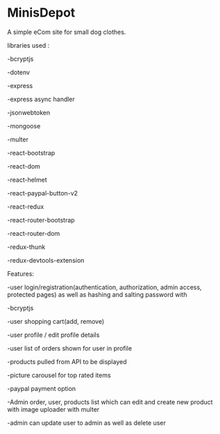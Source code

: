 # MinisDepot

A simple eCom site for small dog clothes. 

libraries used : 

-bcryptjs

-dotenv

-express

-express async handler

-jsonwebtoken

-mongoose

-multer

-react-bootstrap

-react-dom

-react-helmet

-react-paypal-button-v2

-react-redux

-react-router-bootstrap

-react-router-dom

-redux-thunk

-redux-devtools-extension

Features:

-user login/registration(authentication, authorization, admin access, protected pages) as well as hashing and salting password with 

-bcryptjs

-user shopping cart(add, remove)

-user profile / edit profile details 

-user list of orders shown for user in profile

-products pulled from API to be displayed

-picture carousel for top rated items 

-paypal payment option

-Admin order, user, products list which can edit and create new product with image uploader with multer

-admin can update user to admin as well as delete user


